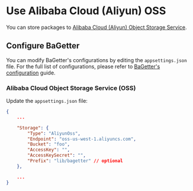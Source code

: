 # Use Alibaba Cloud (Aliyun) OSS

You can store packages to [Alibaba Cloud (Aliyun) Object Storage Service](https://www.alibabacloud.com/product/object-storage-service).

## Configure BaGetter

You can modify BaGetter's configurations by editing the `appsettings.json` file. For the full list of configurations, please refer to [BaGetter's configuration](../configuration.md) guide.

### Alibaba Cloud Object Storage Service (OSS)

Update the `appsettings.json` file:

```json
{
    ...

    "Storage": {
        "Type": "AliyunOss",
        "Endpoint": "oss-us-west-1.aliyuncs.com",
        "Bucket": "foo",
        "AccessKey": "",
        "AccessKeySecret": "",
        "Prefix": "lib/bagetter" // optional
    },

    ...
}
```
